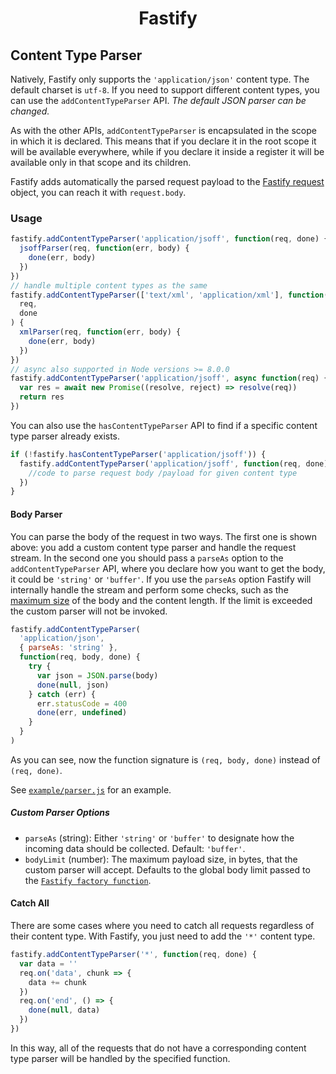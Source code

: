 <h1 align="center">Fastify</h1>

## Content Type Parser

Natively, Fastify only supports the `'application/json'` content type. The default charset is `utf-8`. If you need to support different content types, you can use the `addContentTypeParser` API. _The default JSON parser can be changed._

As with the other APIs, `addContentTypeParser` is encapsulated in the scope in which it is declared. This means that if you declare it in the root scope it will be available everywhere, while if you declare it inside a register it will be available only in that scope and its children.

Fastify adds automatically the parsed request payload to the [Fastify request](https://github.com/fastify/fastify/blob/master/docs/Request.md) object, you can reach it with `request.body`.

### Usage

```js
fastify.addContentTypeParser('application/jsoff', function(req, done) {
  jsoffParser(req, function(err, body) {
    done(err, body)
  })
})
// handle multiple content types as the same
fastify.addContentTypeParser(['text/xml', 'application/xml'], function(
  req,
  done
) {
  xmlParser(req, function(err, body) {
    done(err, body)
  })
})
// async also supported in Node versions >= 8.0.0
fastify.addContentTypeParser('application/jsoff', async function(req) {
  var res = await new Promise((resolve, reject) => resolve(req))
  return res
})
```

You can also use the `hasContentTypeParser` API to find if a specific content type parser already exists.

```js
if (!fastify.hasContentTypeParser('application/jsoff')) {
  fastify.addContentTypeParser('application/jsoff', function(req, done) {
    //code to parse request body /payload for given content type
  })
}
```

#### Body Parser

You can parse the body of the request in two ways. The first one is shown above: you add a custom content type parser and handle the request stream. In the second one you should pass a `parseAs` option to the `addContentTypeParser` API, where you declare how you want to get the body, it could be `'string'` or `'buffer'`. If you use the `parseAs` option Fastify will internally handle the stream and perform some checks, such as the [maximum size](https://github.com/fastify/fastify/blob/master/docs/Factory.md#factory-body-limit) of the body and the content length. If the limit is exceeded the custom parser will not be invoked.

```js
fastify.addContentTypeParser(
  'application/json',
  { parseAs: 'string' },
  function(req, body, done) {
    try {
      var json = JSON.parse(body)
      done(null, json)
    } catch (err) {
      err.statusCode = 400
      done(err, undefined)
    }
  }
)
```

As you can see, now the function signature is `(req, body, done)` instead of `(req, done)`.

See [`example/parser.js`](https://github.com/fastify/fastify/blob/master/examples/parser.js) for an example.

##### Custom Parser Options

- `parseAs` (string): Either `'string'` or `'buffer'` to designate how the incoming data should be collected. Default: `'buffer'`.
- `bodyLimit` (number): The maximum payload size, in bytes, that the custom parser will accept. Defaults to the global body limit passed to the [`Fastify factory function`](https://github.com/fastify/fastify/blob/master/docs/Factory.md#bodylimit).

#### Catch All

There are some cases where you need to catch all requests regardless of their content type. With Fastify, you just need to add the `'*'` content type.

```js
fastify.addContentTypeParser('*', function(req, done) {
  var data = ''
  req.on('data', chunk => {
    data += chunk
  })
  req.on('end', () => {
    done(null, data)
  })
})
```

In this way, all of the requests that do not have a corresponding content type parser will be handled by the specified function.
